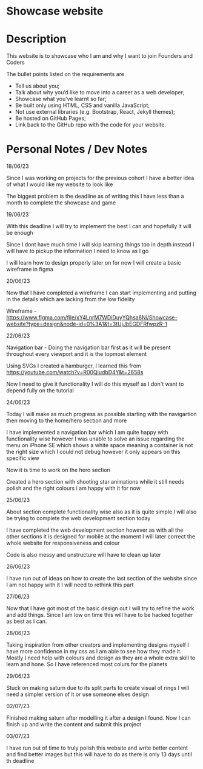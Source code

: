 # Showcase website

# Description

This website is to showcase who I am and why I want to join Founders and Coders

The bullet points listed on the requirements are

-   Tell us about you;
-   Talk about why you’d like to move into a career as a web developer;
-   Showcase what you’ve learnt so far;
-   Be built only using HTML, CSS and vanilla JavaScript;
-   Not use external libraries (e.g. Bootstrap, React, Jekyll themes);
-   Be hosted on GitHub Pages;
-   Link back to the GitHub repo with the code for your website.

# Personal Notes / Dev Notes

18/06/23

Since I was working on projects for the previous cohort I have a better idea of
what I would like my website to look like

The biggest problem is the deadline as of writing this I have less than a month
to complete the showcase and game

19/06/23

With this deadline I will try to implement the best I can and hopefully it will
be enough

Since I dont have much time I will skip learning things too in depth instead I
will have to pickup the information I need to know as I go

I will learn how to design properly later on for now I will create a basic
wireframe in figma

20/06/23

Now that I have completed a wireframe I can start implementing and putting in
the details which are lacking from the low fidelity

Wireframe -
https://www.figma.com/file/xY4LnrM7WDiDuyYQhsa6Ni/Showcase-website?type=design&node-id=0%3A1&t=3tUjJbEGDFRfwpzR-1

22/06/23

Navigation bar - Doing the navigation bar first as it will be present throughout
every viewport and it is the topmost element

Using SVGs I created a hamburger, I learned this from
https://youtube.com/watch?v=R00QiudbD4Y&t=2658s

Now I need to give it functionality I will do this myself as I don't want to
depend fully on the tutorial

24/06/23

Today I will make as much progress as possible starting with the navigartion
then moving to the home/hero section and more

I have implemented a navigation bar which I am quite happy with functionality
wise however I was unable to solve an issue regarding the menu on iPhone SE
which shows a white space meaning a container is not the right size which I
could not debug however it only appears on this specific view

Now it is time to work on the hero section

Created a hero section with shooting star animations while it still needs polish
and the right colours i am happy with it for now

25/06/23

About section complete functionality wise also as it is quite simple I will also
be trying to complete the web development section today

I have completed the web development section however as with all the other
sections it is designed for mobile at the moment I will later correct the whole
website for responsiveness and colour

Code is also messy and unstructure will have to clean up later

26/06/23

I have run out of ideas on how to create the last section of the website since I
am not happy with it I will need to rethink this part

27/06/23

Now that I have got most of the basic design out I will try to refine the work
and add things. Since I am low on time this will have to be hacked together as
best as I can.

28/06/23

Taking inspiration from other creators and implementing designs myself I have
more confidence in my css as I am able to see how they made it. Mostly I need
help with colours and design as they are a whole extra skill to learn and hone.
So I have referenced most colurs for the planets

29/06/23

Stuck on making saturn due to its split parts to create visual of rings I will
need a simpler version of it or use someone elses design

02/07/23

Finished making saturn after modelling it after a design I found. Now I can
finish up and write the content and submit this project

03/07/23

I have run out of time to truly polish this website and write better content and
find better images but this will have to do as there is only 13 days until th
deadline
